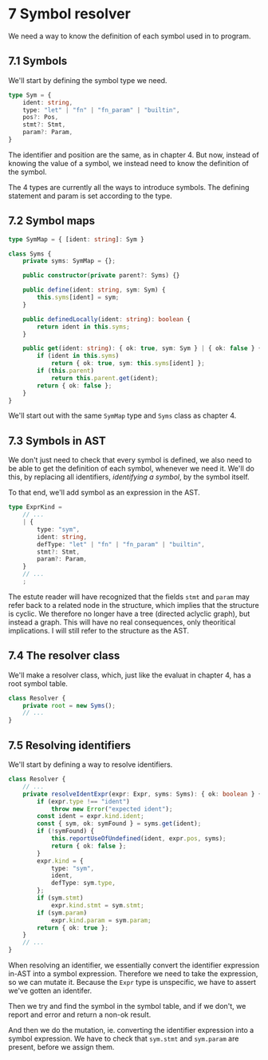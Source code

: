 
# 7 Symbol resolver

We need a way to know the definition of each symbol used in to program.

## 7.1 Symbols

We'll start by defining the symbol type we need.

```ts
type Sym = {
    ident: string,
    type: "let" | "fn" | "fn_param" | "builtin",
    pos?: Pos,
    stmt?: Stmt,
    param?: Param,
}
```

The identifier and position are the same, as in chapter 4. But now, instead of knowing the value of a symbol, we instead need to know the definition of the symbol.

The 4 types are currently all the ways to introduce symbols. The defining statement and param is set according to the type.

## 7.2 Symbol maps

```ts
type SymMap = { [ident: string]: Sym }

class Syms {
    private syms: SymMap = {};

    public constructor(private parent?: Syms) {}

    public define(ident: string, sym: Sym) {
        this.syms[ident] = sym;
    }

    public definedLocally(ident: string): boolean {
        return ident in this.syms;
    }

    public get(ident: string): { ok: true, sym: Sym } | { ok: false } {
        if (ident in this.syms)
            return { ok: true, sym: this.syms[ident] };
        if (this.parent)
            return this.parent.get(ident);
        return { ok: false };
    }
}
```

We'll start out with the same `SymMap` type and `Syms` class as chapter 4.

## 7.3 Symbols in AST

We don't just need to check that every symbol is defined, we also need to be able to get the definition of each symbol, whenever we need it. We'll do this, by replacing all identifiers, *identifying a symbol*, by the symbol itself.

To that end, we'll add symbol as an expression in the AST.

```ts
type ExprKind =
    // ...
    | {
        type: "sym",
        ident: string,
        defType: "let" | "fn" | "fn_param" | "builtin",
        stmt?: Stmt,
        param?: Param,
    }
    // ...
    ;
```

The estute reader will have recognized that the fields `stmt` and `param` may refer back to a related node in the structure, which implies that the structure is cyclic. We therefore no longer have a tree (directed aclyclic graph), but instead a graph. This will have no real consequences, only theoritical implications. I will still refer to the structure as the AST.

## 7.4 The resolver class

We'll make a resolver class, which, just like the evaluat in chapter 4, has a root symbol table.

```ts
class Resolver {
    private root = new Syms();
    // ...
}
```

## 7.5 Resolving identifiers

We'll start by defining a way to resolve identifiers.

```ts
class Resolver {
    // ...
    private resolveIdentExpr(expr: Expr, syms: Syms): { ok: boolean } {
        if (expr.type !== "ident")
            throw new Error("expected ident");
        const ident = expr.kind.ident;
        const { sym, ok: symFound } = syms.get(ident);
        if (!symFound) {
            this.reportUseOfUndefined(ident, expr.pos, syms);
            return { ok: false };
        }
        expr.kind = {
            type: "sym",
            ident,
            defType: sym.type,
        };
        if (sym.stmt)
            expr.kind.stmt = sym.stmt;
        if (sym.param)
            expr.kind.param = sym.param;
        return { ok: true };
    }
    // ...
}
```

When resolving an identifier, we essentially convert the identifier expression in-AST into a symbol expression. Therefore we need to take the expression, so we can mutate it. Because the `Expr` type is unspecific, we have to assert we've gotten an identifer.

Then we try and find the symbol in the symbol table, and if we don't, we report and error and return a non-ok result.

And then we do the mutation, ie. converting the identifier expression into a symbol expression. We have to check that `sym.stmt` and `sym.param` are present, before we assign them.



